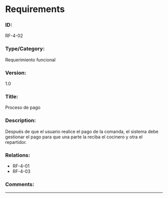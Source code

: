# Requirements
### ID:
RF-4-02
### Type/Category:
Requerimiento funcional
### Version:
1.0
### Title:
Proceso de pago
### Description:
Después de que el usuario realice el pago de la comanda,
el sistema debe gestionar el pago para que una parte la reciba
el cocinero y otra el repartidor.
### Relations:
- RF-4-01
- RF-4-03
### Comments: 

---